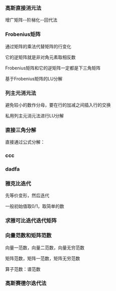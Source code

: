 ### 高斯直接消元法

增广矩阵--阶梯化--回代法

### Frobenius矩阵

通过矩阵的乘法代替矩阵的行变化

它的逆矩阵就是非对角元素取相反数

Frobenius矩阵和它的逆矩阵一定都是下三角矩阵

基于Frobenius矩阵的LU分解

### 列主元消元法

避免较小的数作分母，要在行的加减之间插入行的交换

私用列主元消元法进行LU分解

### 直接三角分解

直接通过公式分解：

### ccc

### dadfa

### 雅克比迭代

先等价变形，然后迭代

一般初始值取0/1，取简单的数

### 求雅可比迭代迭代矩阵

### 向量范数和矩阵范数

向量一范数，向量二范数，向量无穷范数

矩阵范数，矩阵一范数，矩阵无穷范数

算子范数：谱范数

### 高斯赛德尔迭代法